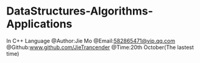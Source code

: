 # DataStructures-Algorithms-Applications
In C++ Language
@Author:Jie Mo
@Email:582865471@vip.qq.com
@Github:www.github.com/JieTrancender
@Time:20th October(The lastest time)
